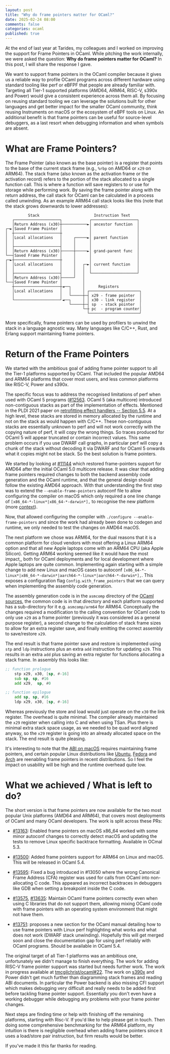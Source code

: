 ```yaml
---
layout: post
title: "Why do frame pointers matter for OCaml?"
date: 2025-02-24 08:00
comments: false
categories: ocaml
published: true
---
```


At the end of last year at Tarides, my colleagues and I worked on improving the support for Frame Pointers in OCaml. While pitching the work internally, we were asked the question: **Why do frame pointers matter for OCaml?** In this post, I will share the response I gave.

We want to support frame pointers in the OCaml compiler because it gives us a reliable way to profile OCaml programs across different hardware using standard tooling like perf or eBFPF that people are already familiar with. Targeting all Tier-1 supported platforms (AMD64, ARM64, RISC-V, s390x and Power) would give a consistent experience across them all. By focusing on reusing standard tooling we can leverage the solutions built for other languages and get better impact for the smaller OCaml community, think reusing Instruments on macOS or the ecosystem of eBPF tools on Linux. An additional benefit is that frame pointers can be useful for source-level debuggers, as a last resort when debugging information and when symbols are absent.

# What are Frame Pointers?

The Frame Pointer (also known as the base pointer) is a register that points to the base of the current stack frame (e.g., `%rbp` on AMD64 or `x29` on ARM64). The stack frame (also known as the activation frame or the activation record) refers to the portion of the stack allocated to a single function call. This is where a function will save registers to or use for storage while performing work. By saving the frame pointer along with the return address, the call stack for OCaml can be calculated in a process called unwinding. As an example ARM64 call stack looks like this (note that the stack grows downwards to lower addresses):

``` assembly
          Stack                        Instruction Text     
   ┌────────────────────┐            ┌────────────────────┐ 
   │Return Address (x30)┼───────────►│ ancestor function  │ 
┌─►│Saved Frame Pointer │            │                    │ 
│  ┼────────────────────┼            │                    │ 
│  │Local allocations   │     ┌─────►│ parent function    │ 
│  │                    │     │      │                    │ 
│  ├────────────────────┤     │      │                    │ 
│  │Return Address (x30)├─────┼─────►│ grand-parent func  │ 
└──┤Saved Frame Pointer │     │      │                    │ 
┌─►┼────────────────────┼     │      │                    │ 
│  │Local allocations   │     │   ┌─►│ current function   │ 
│  │                    │     │   │  │                    │ 
│  ├────────────────────┤     │   │  └────────────────────┘ 
│  │Return Address (x30)├─────┘   │                         
└──┤Saved Frame Pointer │         │                         
   ┼────────────────────┼◄──┐     │      Registers          
   │Local allocations   │   │     │ ┌──────────────────────┐
   │                    │   └─────┼─┤ x29 - frame pointer  │
   └────────────────────┘◄──┐     │ │ x30 - link register  │
                            └─────┼─┤ sp  - stack pointer  │
                                  └─┼ pc  - program counter│
                                    └──────────────────────┘
```

More specifically, frame pointers can be used by profilers to unwind the stack in a language agnostic way. Many languages like C/C++, Rust, and Erlang support maintaining frame pointers.

# Return of the Frame Pointers

We started with the ambitious goal of adding frame pointer support to all the Tier-1 platforms supported by OCaml. That included the popular AMD64 and ARM64 platforms that cover most users, and less common platforms like RISC-V, Power and s390x.

The specific focus was to address the recognised limitations of perf when used with OCaml 5 programs ([#12563](https://github.com/ocaml/ocaml/issues/12563). OCaml 5 (aka multicore) introduced non-contiguous stacks as part of the implementation of effects. Mentioned in the PLDI 2021 paper on [retrofitting effect handlers -- Section 5.5](https://kcsrk.info/papers/retro-concurrency_pldi_21.pdf). At a high level, these stacks are stored in memory allocated by the runtime and not on the stack as would happen with C/C++. These non-contiguous stacks are essentially unknown to perf and will not work correctly with the copying nature of perf, it will copy the wrong things. So traces produced for OCaml 5 will appear truncated or contain incorrect values. This same problem occurs if you use DWARF call graphs, in particular perf will copy a chunk of the stack without decoding it via DWARF and for OCaml 5 onwards what it copies might not be stack. So the best solution is frame pointers.

We started by looking at [#11144](https:://github.com/ocaml/ocaml/pull/11144) which restored frame-pointers support for AMD64 after the initial OCaml 5.0 multicore release. It was clear that adding frame pointers required changes to both the backend assembly code generation and the OCaml runtime, and that the general design should follow the existing AMD64 approach. With that understanding the first step was to extend the `--enable-frame-pointers` autoconf file to allow configuring the compiler on macOS which only required a one line change of `[x86_64-*-linux*|x86_64-*-darwin*],` to recognise the new platform (more [context](https://github.com/tmcgilchrist/ocaml/blob/c1eec79948f699f2c9d8425c61bcc29553243bf1/configure.ac#L2458-L2472)).

Now, that allowed configuring the compiler with `./configure --enable-frame-pointers` and since the work had already been done to codegen and runtime, we only needed to test the changes on AMD64 macOS.

The next platform we chose was ARM64, for the dual reasons that it is a common platform for cloud vendors with most offering a Linux ARM64 option and that all new Apple laptops come with an ARM64 CPU (aka Apple Silicon). Getting ARM64 working seemed like it would have the most impact,, both for OCaml deployments and for local development where Apple laptops are quite common. Implementing again starting with a simple change to add new Linux and macOS cases to autoconf `[x86_64-*-linux*|x86_64-*-darwin*|aarch64-*-linux*|aarch64-*-darwin*],`. This exposes a configuration flag `Config.with_frame_pointers` that we can query when implementing the assembly code generation.

The assembly generation code is in the `asmcomp` directory of the [OCaml sources](https://github.com/ocaml/ocaml), the common code is in that directory and each platform supported has a sub-directory for it e.g. `asmcomp/arm64` for ARM64. Conceptually the changes required a modification to the calling convention for OCaml code to only use `x29` as a frame pointer (previously it was considered as a general purpose register), a second change to the calculation of stack frame sizes to allow for an extra register save, and finally emitting the correct assembly to save/restore `x29`.

The end result is that frame pointer save and restore is implemented using `stp` and `ldp` instructions plus an extra `add` instruction for updating `x29`. This results in an extra `add` plus saving an extra register for functions allocating a stack frame. In assembly this looks like:

``` asm
;; function prologue
	stp	x29, x30, [sp, #-16]
	sub	sp, sp, #16
	add	x29,  sp, #0

;; function epilogue
	add	sp, sp, #16
	ldp	x29, x30, [sp, #-16]
```

Whereas previously the store and load would just operate on the `x30` the link register. The overhead is quite minimal. The compiler already maintained the `x29` register when calling into C and when using TSan. Plus there is minimal extra stack space usage, as we needed to be quad word aligned anyway, so the `x29` register is going into an already allocated space on the stack. The end result is quite pleasing.

It's interesting to note that the [ABI on macOS](https://developer.apple.com/documentation/xcode/writing-arm64-code-for-apple-platforms) requires maintaining frame pointers, and certain popular Linux distributions like [Ubuntu](https://ubuntu.com/blog/ubuntu-performance-engineering-with-frame-pointers-by-default), [Fedora](https://pagure.io/fesco/issue/2923) and [Arch](https://gitlab.archlinux.org/archlinux/rfcs/-/merge_requests/26) are reenabling frame pointers in recent distributions. So I feel the impact on usability will be high and the runtime overhead quite low.

# What we achieved / What is left to do?

The short version is that frame pointers are now available for the two most popular Unix platforms (AMD64 and ARM64), that covers most deployments of OCaml and many OCaml developers. The work is split across these PRs:

 * [#13163](https://github.com/ocaml/ocaml/pull/13163): Enabled frame pointers on macOS x86_64 worked with some minor autoconf changes to correctly detect macOS and updating the tests to remove Linux specific backtrace formatting. Available in OCmal 5.3.

* [#13500](https://github.com/ocaml/ocaml/pull/13500): Added frame pointers support for ARM64 on Linux and macOS. This will be released in OCaml 5.4.

* [#13595](https://github.com/ocaml/ocaml/pull/13595): Fixed a bug introduced in #13050 where the wrong Canonical Frame Address (CFA) register was used for calls from OCaml into non-allocating C code. This appeared as incorrect backtraces in debuggers like GDB when setting a breakpoint inside the C code.

* [#13575](https://github.com/ocaml/ocaml/issues/13575), [#13635](https://github.com/ocaml/ocaml/pull/13635): Maintain OCaml frame pointers correctly even when using C libraries that do not support them, allowing mixing OCaml code with frame pointers with an operating system environment that might not have them.

* [#13751](https://github.com/ocaml/ocaml/pull/13751/): proposes a new section for the OCaml manual detailing how to use frame pointers with Linux perf highlighting what works and what does not work (DWARF stack unwinding). Hopefully this will get merged soon and close the documentation gap for using perf reliably with OCaml programs. Should be available in OCaml 5.4.

The original target of all Tier-1 platforms was an ambitious one, unfortunately we didn't manage to finish everything. The work for adding RISC-V frame pointer support was started but needs further work. The work in progress available at [tmcgilchrist/ocaml#22](https://github.com/tmcgilchrist/ocaml/pull/22). The work on [s390x](https://github.com/tmcgilchrist/ocaml/pull/24) and Power didn't get much further than diagramming stack frames and reading ABI documents. In particular the Power backend is also missing CFI support which makes debugging very difficult and really needs to be added first before tackling frame pointer support. Essentially you don't even have a working debugger while debugging any problems with your frame pointer changes.

Next steps are finding time or help with finishing off the remaining platforms, starting with Risc-V. If you'd like to help please get in touch. Then doing some comprehensive benchmarking for the ARM64 platform, my intuition is there is negligible overhead when adding frame pointers since it uses a load/store pair instruction, but firm results would be better.

If you've made it this far thanks for reading.